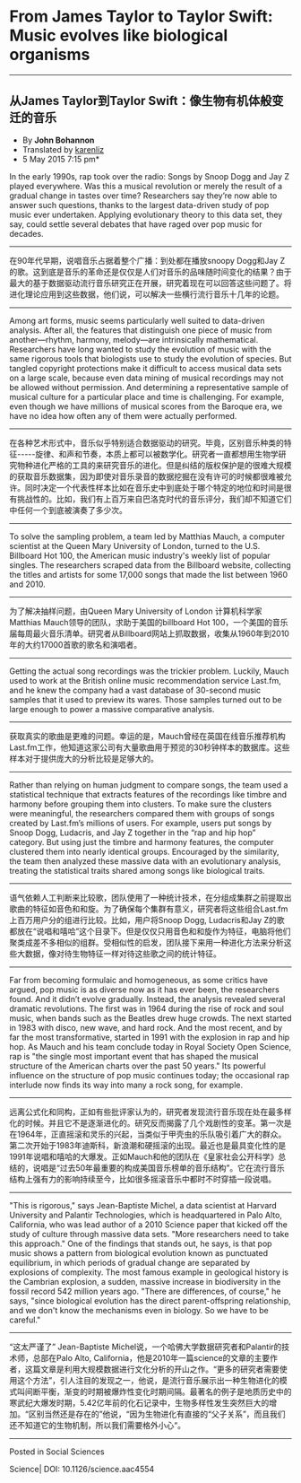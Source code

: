 # From James Taylor to Taylor Swift: Music evolves like biological organisms
----
从James Taylor到Taylor Swift：像生物有机体般变迁的音乐
----
 * By **John Bohannon** 
 * Translated by [karenliz](https://github.com/karenliz)
 * 5 May 2015 7:15 pm*

In the early 1990s, rap took over the radio: Songs by Snoop Dogg and Jay Z played everywhere. Was this a musical revolution or merely the result of a gradual change in tastes over time? Researchers say they’re now able to answer such questions, thanks to the largest data-driven study of pop music ever undertaken. Applying evolutionary theory to this data set, they say, could settle several debates that have raged over pop music for decades.

----
在90年代早期，说唱音乐占据着整个广播：到处都在播放snoopy Dogg和Jay Z的歌。这到底是音乐的革命还是仅仅是人们对音乐的品味随时间变化的结果？由于最大的基于数据驱动流行音乐研究正在开展，研究着现在可以回答这些问题了。将进化理论应用到这些数据，他们说，可以解决一些横行流行音乐十几年的论题。

----
Among art forms, music seems particularly well suited to data-driven analysis. After all, the features that distinguish one piece of music from another—rhythm, harmony, melody—are intrinsically mathematical. Researchers have long wanted to study the evolution of music with the same rigorous tools that biologists use to study the evolution of species. But tangled copyright protections make it difficult to access musical data sets on a large scale, because even data mining of musical recordings may not be allowed without permission. And determining a representative sample of musical culture for a particular place and time is challenging. For example, even though we have millions of musical scores from the Baroque era, we have no idea how often any of them were actually performed.

----
在各种艺术形式中，音乐似乎特别适合数据驱动的研究。毕竟，区别音乐种类的特征-----旋律、和声和节奏，本质上都可以被数学化。研究者一直都想用生物学研究物种进化严格的工具的来研究音乐的进化。但是纠结的版权保护是的很难大规模的获取音乐数据集，因为即使对音乐录音的数据挖掘在没有许可的时候都很难被允许。同时决定一个代表性样本比如在音乐史中到底处于哪个特定的地位和时间是很有挑战性的。比如，我们有上百万来自巴洛克时代的音乐评分，我们却不知道它们中任何一个到底被演奏了多少次。

----
To solve the sampling problem, a team led by Matthias Mauch, a computer scientist at the Queen Mary University of London, turned to the U.S. Billboard Hot 100, the American music industry's weekly list of popular singles. The researchers scraped data from the Billboard website, collecting the titles and artists for some 17,000 songs that made the list between 1960 and 2010.

----
为了解决抽样问题，由Queen Mary University of London 计算机科学家Matthias Mauch领导的团队，求助于美国的billboard Hot 100，一个美国的音乐届每周最火音乐清单。研究者从Billboard网站上抓取数据，收集从1960年到2010年的大约17000首歌的歌名和演唱者。

----
Getting the actual song recordings was the trickier problem. Luckily, Mauch used to work at the British online music recommendation service Last.fm, and he knew the company had a vast database of 30-second music samples that it used to preview its wares. Those samples turned out to be large enough to power a massive comparative analysis.

----
获取真实的歌曲是更难的问题。幸运的是，Mauch曾经在英国在线音乐推荐机构Last.fm工作，他知道这家公司有大量歌曲用于预览的30秒钟样本的数据库。这些样本对于提供庞大的分析比较是足够大的。

----
Rather than relying on human judgment to compare songs, the team used a statistical technique that extracts features of the recordings like timbre and harmony before grouping them into clusters. To make sure the clusters were meaningful, the researchers compared them with groups of songs created by Last.fm’s millions of users. For example, users put songs by Snoop Dogg, Ludacris, and Jay Z together in the “rap and hip hop” category. But using just the timbre and harmony features, the computer clustered them into nearly identical groups. Encouraged by the similarity, the team then analyzed these massive data with an evolutionary analysis, treating the statistical traits shared among songs like biological traits.

----
语气依赖人工判断来比较歌，团队使用了一种统计技术，在分组成集群之前提取出歌曲的特征如音色和和旋。为了确保每个集群有意义，研究者将这些组合Last.fm上百万用户分的组进行比较。比如，用户将Snoop Dogg, Ludacris和Jay Z的歌都放在“说唱和嘻哈”这个目录下。但是仅仅只用音色和和旋作为特征，电脑将他们聚类成差不多相似的组群。受相似性的启发，团队接下来用一种进化方法来分析这些大数据，像对待生物特征一样对待这些歌之间的统计特征。

----
Far from becoming formulaic and homogeneous, as some critics have argued, pop music is as diverse now as it has ever been, the researchers found. And it didn’t evolve gradually. Instead, the analysis revealed several dramatic revolutions. The first was in 1964 during the rise of rock and soul music, when bands such as the Beatles drew huge crowds. The next started in 1983 with disco, new wave, and hard rock. And the most recent, and by far the most transformative, started in 1991 with the explosion in rap and hip hop. As Mauch and his team conclude today in Royal Society Open Science, rap is "the single most important event that has shaped the musical structure of the American charts over the past 50 years." Its powerful influence on the structure of pop music continues today; the occasional rap interlude now finds its way into many a rock song, for example.

----
远离公式化和同构，正如有些批评家认为的，研究者发现流行音乐现在处在最多样化的时候。并且它不是逐渐进化的。研究反而揭露了几个戏剧性的变革。第一次是在1964年，正直摇滚和灵乐的兴起，当类似于甲壳虫的乐队吸引着广大的群众。第二次开始于1983年迪斯科，新浪潮和硬摇滚的出现。最近也是最具变化性的是1991年说唱和嘻哈的大爆发。正如Mauch和他的团队在《皇家社会公开科学》总结的，说唱是“过去50年最重要的构成美国音乐榜单的音乐结构”。它在流行音乐结构上强有力的影响持续至今，比如很多摇滚音乐中都时不时穿插一段说唱。

----
"This is rigorous," says Jean-Baptiste Michel, a data scientist at Harvard University and Palantir Technologies, which is headquartered in Palo Alto, California, who was lead author of a 2010 Science paper that kicked off the study of culture through massive data sets. "More researchers need to take this approach." One of the findings that stands out, he says, is that pop music shows a pattern from biological evolution known as punctuated equilibrium, in which periods of gradual change are separated by explosions of complexity. The most famous example in geological history is the Cambrian explosion, a sudden, massive increase in biodiversity in the fossil record 542 million years ago. "There are differences, of course," he says, "since biological evolution has the direct parent-offspring relationship, and we don't know the mechanisms even in biology. So we have to be careful."

----
“这太严谨了” Jean-Baptiste Michel说，一个哈佛大学数据研究者和Palantir的技术师，总部在Palo Alto, California，他是2010年一篇science的文章的主要作者，这篇文章是利用大规模数据进行文化分析的开山之作。“更多的研究者需要使用这个方法”，引人注目的发现之一，他说，是流行音乐展示出一种生物进化的模式叫间断平衡，渐变的时期被爆炸性变化时期间隔。最著名的例子是地质历史中的寒武纪大爆发时期，5.42亿年前的化石记录中，生物多样性发生突然巨大的增加。“区别当然还是存在的”他说，“因为生物进化有直接的“父子关系”，而且我们还不知道它的生物机制，所以我们需要格外小心“。

----
Posted in Social Sciences

Science| DOI: 10.1126/science.aac4554

